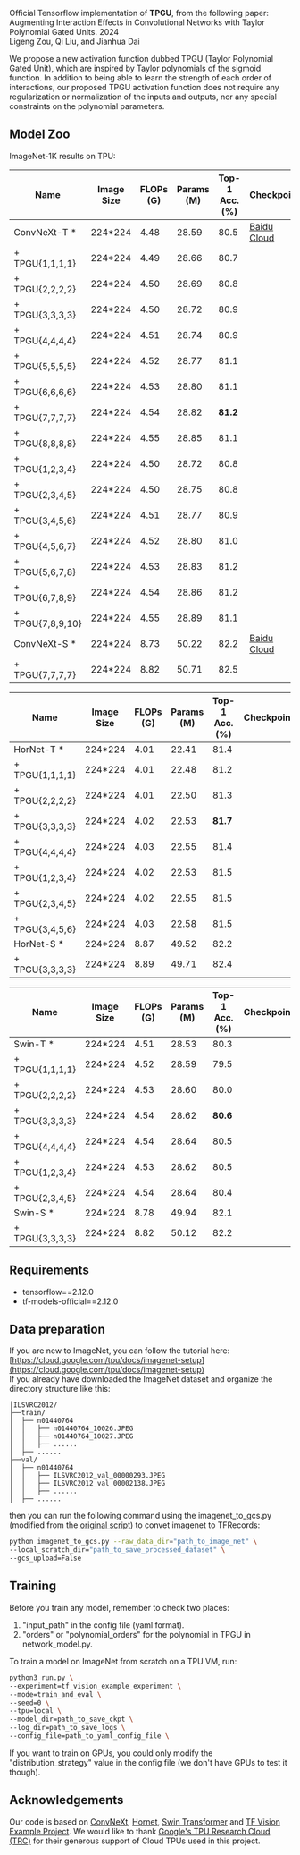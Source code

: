 Official Tensorflow implementation of **TPGU**, from the following paper:<br />Augmenting Interaction Effects in Convolutional Networks with Taylor Polynomial Gated Units. 2024<br />Ligeng Zou, Qi Liu, and Jianhua Dai

We propose a new activation function dubbed TPGU (Taylor Polynomial Gated Unit), which are inspired by Taylor polynomials of the sigmoid function. In addition to being able to learn the strength of each order of interactions, our proposed TPGU activation function does not require any regularization or normalization of the inputs and outputs, nor any special constraints on the polynomial parameters.

<a name="hpJ9c"></a>
## Model Zoo
ImageNet-1K results on TPU:

| Name | Image Size | FLOPs (G) | Params (M) | Top-1 Acc. (%) | Checkpoint |
| --- | --- | --- | --- | --- | --- |
| ConvNeXt-T * | 224*224 | 4.48 | 28.59 | 80.5 | [Baidu Cloud](https://pan.baidu.com/s/1zQLaqMFKE_we4OTportnzg?pwd=9z6a) |
| + TPGU{1,1,1,1} | 224*224 | 4.49 | 28.66 | 80.7 |  |
| + TPGU{2,2,2,2} | 224*224 | 4.50 | 28.69 | 80.8 |  |
| + TPGU{3,3,3,3} | 224*224 | 4.50 | 28.72 | 80.9 |  |
| + TPGU{4,4,4,4} | 224*224 | 4.51 | 28.74 | 80.9 |  |
| + TPGU{5,5,5,5} | 224*224 | 4.52 | 28.77 | 81.1 |  |
| + TPGU{6,6,6,6} | 224*224 | 4.53 | 28.80 | 81.1 |  |
| + TPGU{7,7,7,7} | 224*224 | 4.54 | 28.82 | **81.2** |  |
| + TPGU{8,8,8,8} | 224*224 | 4.55 | 28.85 | 81.1 |  |
| + TPGU{1,2,3,4} | 224*224 | 4.50 | 28.72 | 80.8 |  |
| + TPGU{2,3,4,5} | 224*224 | 4.50 | 28.75 | 80.8 |  |
| + TPGU{3,4,5,6} | 224*224 | 4.51 | 28.77 | 80.9 |  |
| + TPGU{4,5,6,7} | 224*224 | 4.52 | 28.80 | 81.0 |  |
| + TPGU{5,6,7,8} | 224*224 | 4.53 | 28.83 | 81.2 |  |
| + TPGU{6,7,8,9} | 224*224 | 4.54 | 28.86 | 81.2 |  |
| + TPGU{7,8,9,10} | 224*224 | 4.55 | 28.89 | 81.1 |  |
| ConvNeXt-S * | 224*224 | 8.73 | 50.22 | 82.2 | [Baidu Cloud](https://pan.baidu.com/s/1ZLUe3SXzJpsjWADmOeNWyw?pwd=q4v7) |
| + TPGU{7,7,7,7} | 224*224 | 8.82 | 50.71 | 82.5 |  |

| Name | Image Size | FLOPs (G) | Params (M) | Top-1 Acc. (%) | Checkpoint |
| --- | --- | --- | --- | --- | --- |
| HorNet-T * | 224*224 | 4.01 | 22.41 | 81.4 |  |
| + TPGU{1,1,1,1} | 224*224 | 4.01 | 22.48 | 81.2 |  |
| + TPGU{2,2,2,2} | 224*224 | 4.01 | 22.50 | 81.3 |  |
| + TPGU{3,3,3,3} | 224*224 | 4.02 | 22.53 | **81.7** |  |
| + TPGU{4,4,4,4} | 224*224 | 4.03 | 22.55 | 81.4 |  |
| + TPGU{1,2,3,4} | 224*224 | 4.02 | 22.53 | 81.5 |  |
| + TPGU{2,3,4,5} | 224*224 | 4.02 | 22.55 | 81.5 |  |
| + TPGU{3,4,5,6} | 224*224 | 4.03 | 22.58 | 81.5 |  |
| HorNet-S * | 224*224 | 8.87 | 49.52 | 82.2 |  |
| + TPGU{3,3,3,3} | 224*224 | 8.89 | 49.71 | 82.4 |  |

| Name | Image Size | FLOPs (G) | Params (M) | Top-1 Acc. (%) | Checkpoint |
| --- | --- | --- | --- | --- | --- |
| Swin-T * | 224*224 | 4.51 | 28.53 | 80.3 |  |
| + TPGU{1,1,1,1} | 224*224 | 4.52 | 28.59 | 79.5 |  |
| + TPGU{2,2,2,2} | 224*224 | 4.53 | 28.60 | 80.0 |  |
| + TPGU{3,3,3,3} | 224*224 | 4.54 | 28.62 | **80.6** |  |
| + TPGU{4,4,4,4} | 224*224 | 4.54 | 28.64 | 80.5 |  |
| + TPGU{1,2,3,4} | 224*224 | 4.53 | 28.62 | 80.5 |  |
| + TPGU{2,3,4,5} | 224*224 | 4.54 | 28.64 | 80.4 |  |
| Swin-S * | 224*224 | 8.78 | 49.94 | 82.1 |  |
| + TPGU{3,3,3,3} | 224*224 | 8.82 | 50.12 | 82.2 |  |

<a name="UKHLY"></a>
## Requirements

- tensorflow==2.12.0
- tf-models-official==2.12.0
<a name="Lw5ab"></a>
## **Data preparation**
If you are new to ImageNet, you can follow the tutorial here: [https://cloud.google.com/tpu/docs/imagenet-setup](https://cloud.google.com/tpu/docs/imagenet-setup)<br />If you already have downloaded the ImageNet dataset and organize the directory structure like this:
```
│ILSVRC2012/
├──train/
│  ├── n01440764
│  │   ├── n01440764_10026.JPEG
│  │   ├── n01440764_10027.JPEG
│  │   ├── ......
│  ├── ......
├──val/
│  ├── n01440764
│  │   ├── ILSVRC2012_val_00000293.JPEG
│  │   ├── ILSVRC2012_val_00002138.JPEG
│  │   ├── ......
│  ├── ......
```
then you can run the following command using the imagenet_to_gcs.py (modified from the [original script](https://raw.githubusercontent.com/tensorflow/tpu/master/tools/datasets/imagenet_to_gcs.py)) to convet imagenet to TFRecords:
```bash
python imagenet_to_gcs.py --raw_data_dir="path_to_image_net" \
--local_scratch_dir="path_to_save_processed_dataset" \
--gcs_upload=False
```
<a name="Or8Js"></a>
## Training
Before you train any model, remember to check two places:

1. "input_path" in the config file (yaml format).
2. "orders" or "polynomial_orders" for the polynomial in TPGU in network_model.py.

To train a model on ImageNet from scratch on a TPU VM, run:
```bash
python3 run.py \
--experiment=tf_vision_example_experiment \
--mode=train_and_eval \
--seed=0 \
--tpu=local \
--model_dir=path_to_save_ckpt \
--log_dir=path_to_save_logs \
--config_file=path_to_yaml_config_file \
```
If you want to train on GPUs, you could only modify the "distribution_strategy" value in the config file (we don't have GPUs to test it though).
<a name="JTltm"></a>
## Acknowledgements
Our code is based on [ConvNeXt](https://github.com/facebookresearch/ConvNeXt), [Hornet](https://github.com/raoyongming/HorNet), [Swin Transformer](https://github.com/rishigami/Swin-Transformer-TF) and [TF Vision Example Project](https://github.com/tensorflow/models/tree/master/official/vision/examples/starter).  We would like to thank [Google's TPU Research Cloud (TRC)](https://sites.research.google/trc) for their generous support of Cloud TPUs used in this project.
